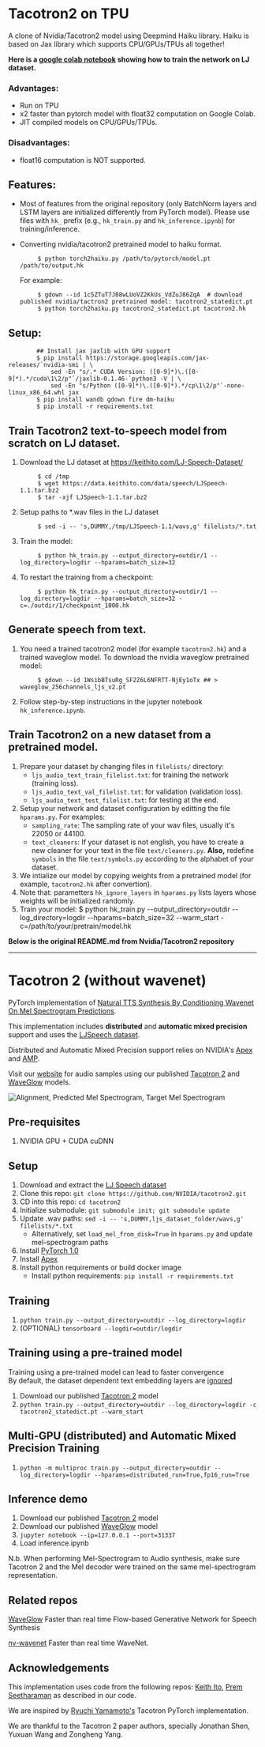 # Tacotron2 on TPU

A clone of Nvidia/Tacotron2 model using Deepmind Haiku library.
Haiku is based on Jax library which supports CPU/GPUs/TPUs all together!

**Here is a [google colab notebook](https://colab.research.google.com/drive/12VLXy3tim2rBYNewdd0235QlGAcDU2-U?usp=sharing) showing how to train the network on LJ dataset.**


### Advantages:

 - Run on TPU
 - x2 faster than pytorch model with float32 computation on Google Colab.
 - JIT compiled models on CPU/GPUs/TPUs.

### Disadvantages:
 
 - float16 computation is NOT supported.


## Features:

 - Most of features from the original repository (only BatchNorm layers and LSTM layers are initialized differently from PyTorch model). Please use files with `hk_` prefix  (e.g., `hk_train.py` and `hk_inference.ipynb`) for training/inference.
 - Converting nvidia/tacotron2 pretrained model to haiku format. 
            
            $ python torch2haiku.py /path/to/pytorch/model.pt /path/to/output.hk

    For example:
            
            $ gdown --id 1c5ZTuT7J08wLUoVZ2KkUs_VdZuJ86ZqA  # download published nvidia/tactron2 pretrained model: tacotron2_statedict.pt
            $ python torch2haiku.py tacotron2_statedict.pt tacotron2.hk



## Setup:

            ## Install jax jaxlib with GPU support
            $ pip install https://storage.googleapis.com/jax-releases/`nvidia-smi | \
                sed -En "s/.* CUDA Version: ([0-9]*)\.([0-9]*).*/cuda\1\2/p"`/jaxlib-0.1.46-`python3 -V | \
                sed -En "s/Python ([0-9]*)\.([0-9]*).*/cp\1\2/p"`-none-linux_x86_64.whl jax
            $ pip install wandb gdown fire dm-haiku
            $ pip install -r requirements.txt



## Train Tacotron2 text-to-speech model from scratch on LJ dataset.
1. Download the LJ dataset at https://keithito.com/LJ-Speech-Dataset/

            $ cd /tmp
            $ wget https://data.keithito.com/data/speech/LJSpeech-1.1.tar.bz2
            $ tar -xjf LJSpeech-1.1.tar.bz2
2. Setup paths to *.wav files in the LJ dataset

            $ sed -i -- 's,DUMMY,/tmp/LJSpeech-1.1/wavs,g' filelists/*.txt
3. Train the model:

            $ python hk_train.py --output_directory=outdir/1 --log_directory=logdir --hparams=batch_size=32
4. To restart the training from a checkpoint:

            $ python hk_train.py --output_directory=outdir/1 --log_directory=logdir --hparams=batch_size=32 -c=./outdir/1/checkpoint_1000.hk


## Generate speech from text. 
1. You need a trained tacotron2 model (for example `tacotron2.hk`) and a trained waveglow model. To download the nvidia waveglow pretrained model:

            $ gdown --id 1WsibBTsuRg_SF2Z6L6NFRTT-NjEy1oTx ## > waveglow_256channels_ljs_v2.pt

2. Follow step-by-step instructions in the jupyter notebook `hk_inference.ipynb`.


## Train Tacotron2 on a new dataset from a pretrained model.
1. Prepare your dataset by changing files in `filelists/` directory:
    - `ljs_audio_text_train_filelist.txt`: for training the network (training loss).
    - `ljs_audio_text_val_filelist.txt`: for validation (validation loss).
    - `ljs_audio_text_test_filelist.txt`: for testing at the end.
2. Setup your network and dataset configuration by editting the file `hparams.py`. For examples:
    - `sampling_rate`: The sampling rate of your wav files, usually it's 22050 or 44100.
    - `text_cleaners`: If your dataset is not english, you have to create a new cleaner for your text in the file `text/cleaners.py`. **Also,** redefine `symbols` in the file `text/symbols.py` according to the alphabet of your dataset.
3. We intialize our model by copying weights from a pretrained model (for example, `tacotron2.hk` after convertion).
4. Note that: parametters `hk_ignore_layers` in `hparams.py` lists layers whose weights will be initialized randomly.
5. Train your model:
            $ python hk_train.py --output_directory=outdir --log_directory=logdir --hparams=batch_size=32 --warm_start -c=/path/to/your/pretrain/model.hk


**Below is the original README.md from Nvidia/Tacotron2 repository**

-------

# Tacotron 2 (without wavenet)

PyTorch implementation of [Natural TTS Synthesis By Conditioning
Wavenet On Mel Spectrogram Predictions](https://arxiv.org/pdf/1712.05884.pdf). 

This implementation includes **distributed** and **automatic mixed precision** support
and uses the [LJSpeech dataset](https://keithito.com/LJ-Speech-Dataset/).

Distributed and Automatic Mixed Precision support relies on NVIDIA's [Apex] and [AMP].

Visit our [website] for audio samples using our published [Tacotron 2] and
[WaveGlow] models.

![Alignment, Predicted Mel Spectrogram, Target Mel Spectrogram](tensorboard.png)


## Pre-requisites
1. NVIDIA GPU + CUDA cuDNN

## Setup
1. Download and extract the [LJ Speech dataset](https://keithito.com/LJ-Speech-Dataset/)
2. Clone this repo: `git clone https://github.com/NVIDIA/tacotron2.git`
3. CD into this repo: `cd tacotron2`
4. Initialize submodule: `git submodule init; git submodule update`
5. Update .wav paths: `sed -i -- 's,DUMMY,ljs_dataset_folder/wavs,g' filelists/*.txt`
    - Alternatively, set `load_mel_from_disk=True` in `hparams.py` and update mel-spectrogram paths 
6. Install [PyTorch 1.0]
7. Install [Apex]
8. Install python requirements or build docker image 
    - Install python requirements: `pip install -r requirements.txt`

## Training
1. `python train.py --output_directory=outdir --log_directory=logdir`
2. (OPTIONAL) `tensorboard --logdir=outdir/logdir`

## Training using a pre-trained model
Training using a pre-trained model can lead to faster convergence  
By default, the dataset dependent text embedding layers are [ignored]

1. Download our published [Tacotron 2] model
2. `python train.py --output_directory=outdir --log_directory=logdir -c tacotron2_statedict.pt --warm_start`

## Multi-GPU (distributed) and Automatic Mixed Precision Training
1. `python -m multiproc train.py --output_directory=outdir --log_directory=logdir --hparams=distributed_run=True,fp16_run=True`

## Inference demo
1. Download our published [Tacotron 2] model
2. Download our published [WaveGlow] model
3. `jupyter notebook --ip=127.0.0.1 --port=31337`
4. Load inference.ipynb 

N.b.  When performing Mel-Spectrogram to Audio synthesis, make sure Tacotron 2
and the Mel decoder were trained on the same mel-spectrogram representation. 


## Related repos
[WaveGlow](https://github.com/NVIDIA/WaveGlow) Faster than real time Flow-based
Generative Network for Speech Synthesis

[nv-wavenet](https://github.com/NVIDIA/nv-wavenet/) Faster than real time
WaveNet.

## Acknowledgements
This implementation uses code from the following repos: [Keith
Ito](https://github.com/keithito/tacotron/), [Prem
Seetharaman](https://github.com/pseeth/pytorch-stft) as described in our code.

We are inspired by [Ryuchi Yamamoto's](https://github.com/r9y9/tacotron_pytorch)
Tacotron PyTorch implementation.

We are thankful to the Tacotron 2 paper authors, specially Jonathan Shen, Yuxuan
Wang and Zongheng Yang.


[WaveGlow]: https://drive.google.com/file/d/1WsibBTsuRg_SF2Z6L6NFRTT-NjEy1oTx/view?usp=sharing
[Tacotron 2]: https://drive.google.com/file/d/1c5ZTuT7J08wLUoVZ2KkUs_VdZuJ86ZqA/view?usp=sharing
[pytorch 1.0]: https://github.com/pytorch/pytorch#installation
[website]: https://nv-adlr.github.io/WaveGlow
[ignored]: https://github.com/NVIDIA/tacotron2/blob/master/hparams.py#L22
[Apex]: https://github.com/nvidia/apex
[AMP]: https://github.com/NVIDIA/apex/tree/master/apex/amp

